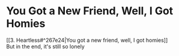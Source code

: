 # You Got a New Friend, Well, I Got Homies

[[3.  Heartless#^267e24|You got a new friend, well, I got homies]]  
But in the end, it's still so lonely
